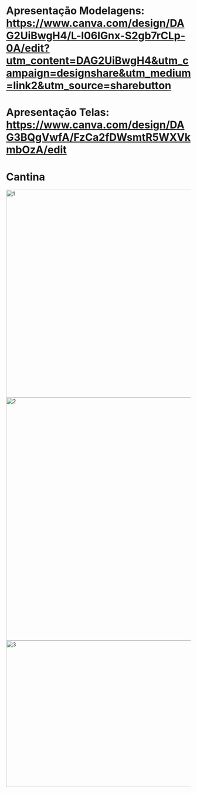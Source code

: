 # Apresentação Modelagens: https://www.canva.com/design/DAG2UiBwgH4/L-l06lGnx-S2gb7rCLp-0A/edit?utm_content=DAG2UiBwgH4&utm_campaign=designshare&utm_medium=link2&utm_source=sharebutton
# Apresentação Telas: https://www.canva.com/design/DAG3BQgVwfA/FzCa2fDWsmtR5WXVkmbOzA/edit
# Cantina
<img width="658" height="566" alt="1" src="https://github.com/user-attachments/assets/5c87c095-ae97-4329-bd73-bc9bf12d7207" />
<img width="740" height="663" alt="2" src="https://github.com/user-attachments/assets/fb46d42a-8ed7-43bf-bc28-867a3bfa1734" />
<img width="733" height="399" alt="3" src="https://github.com/user-attachments/assets/bccf0a47-05c1-43af-b6b8-1c9c843737aa" />

